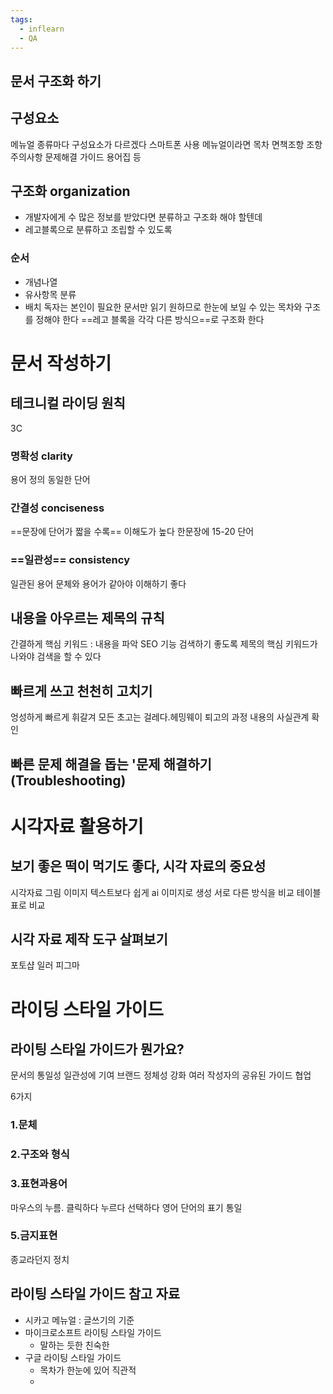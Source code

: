 ```yaml
---
tags:
  - inflearn
  - QA
---
```


## 문서 구조화 하기
## 구성요소
메뉴얼 종류마다 구성요소가 다르겠다
스마트폰 사용 메뉴얼이라면
목차 면책조항 조항 주의사항 문제해결 가이드 용어집 등
## 구조화 organization
* 개발자에게 수 많은 정보를 받았다면 분류하고 구조화 해야 할텐데
* 레고블록으로 분류하고 조립할 수 있도록 
### 순서
* 개념나열
* 유사항목 분류
* 배치
독자는 본인이 필요한 문서만 읽기 원하므로 한눈에 보일 수 있는 목차와 구조를 정해야 한다
==레고 블록을 각각 다른 방식으==로 구조화 한다

# 문서 작성하기
## 테크니컬 라이딩 원칙

3C

### 명확성 clarity
용어 정의 동일한 단어
### 간결성 conciseness
==문장에 단어가 짧을 수록== 이해도가 높다
한문장에 15-20 단어
### ==일관성== consistency

일관된 용어
문체와 용어가 같아야 이해하기 좋다


## 내용을 아우르는 제목의 규칙
간결하게
핵심 키워드 : 내용을 파악
SEO 기능
검색하기 좋도록
제목의 핵심 키워드가 나와야 검색을 할 수 있다
## 빠르게 쓰고 천천히 고치기
엉성하게 빠르게 휘갈겨
모든 초고는 걸레다.헤밍웨이
퇴고의 과정
내용의 사실관계 확인

## 빠른 문제 해결을 돕는 '문제 해결하기(Troubleshooting)

# 시각자료 활용하기
## 보기 좋은 떡이 먹기도 좋다, 시각 자료의 중요성
시각자료 그림 이미지
텍스트보다 쉽게 ai 이미지로 생성
서로 다른 방식을 비교
테이블 표로 비교

## 시각 자료 제작 도구 살펴보기
포토샵 일러 피그마
# 라이딩 스타일 가이드
## 라이팅 스타일 가이드가 뭔가요?
문서의 통일성 일관성에 기여
브랜드 정체성 강화
여러 작성자의 공유된 가이드 협업

6가지 
### 1.문체
### 2.구조와 형식
### 3.표현과용어
마우스의 누름.
클릭하다 누르다 선택하다
영어 단어의 표기 통일
### 5.금지표현
종교라던지 정치
## 라이팅 스타일 가이드 참고 자료
- 시카고 메뉴얼 : 글쓰기의 기준
- 마이크로소프트 라이팅 스타일 가이드
	- 말하는 듯한 친숙한
- 구글 라이팅 스타일 가이드
	- 목차가 한눈에 있어 직관적
	- 














